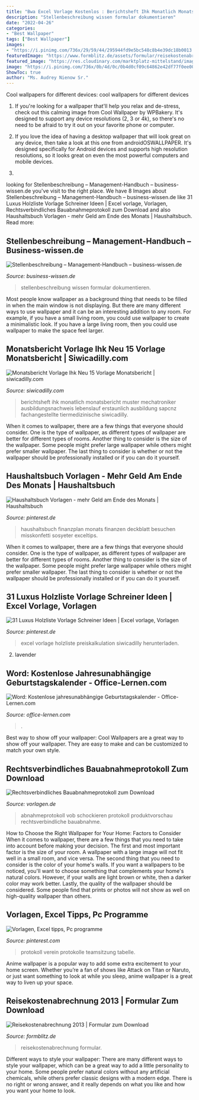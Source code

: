 ```yaml
---
title: "Bwa Excel Vorlage Kostenlos : Berichtsheft Ihk Monatlich Monatsbericht Muster Mechatroniker Ausbildungsnachweis Lebenslauf Erstaunlich Ausbildung Sapcnz Fachangestellte Tiermedizinische Siwicadilly"
description: "Stellenbeschreibung wissen formular dokumentieren"
date: "2022-04-26"
categories:
- "Best Wallpaper"
tags: ["Best Wallpaper"]
images:
- "https://i.pinimg.com/736x/29/59/44/295944fd9e5bc548c8b4e39dc18b0013.jpg"
featuredImage: "https://www.formblitz.de/assets/formular/reisekostenabrechnung_20132.jpg"
featured_image: "https://res.cloudinary.com/marktplatz-mittelstand/image/upload/c_limit,h_1300,w_1300/f_auto/vorlagen.de/prod/products/21992/rechtsverbindliche-bauabnahme-protokoll-2-33891?_a=AACd2GX"
image: "https://i.pinimg.com/736x/0b/4d/0c/0b4d0cf09c64862e42df77f0ee003ea6.jpg"
ShowToc: true
author: "Ms. Audrey Nienow Sr."
---
```



Cool wallpapers for different devices:
cool wallpapers for different devices 

1. If you're looking for a wallpaper that'll help you relax and de-stress, check out this calming image from Cool Wallpaper by WPBakery. It's designed to support any device resolutions (2, 3 or 4k), so there's no need to be afraid to try it out on your favorite phone or computer.

2. If you love the idea of having a desktop wallpaper that will look great on any device, then take a look at this one from androidOSWALLPAPER. It's designed specifically for Android devices and supports high resolution resolutions, so it looks great on even the most powerful computers and mobile devices.

3.

	

		
looking for Stellenbeschreibung – Management-Handbuch – business-wissen.de you've visit to the right place. We have 8 Images about Stellenbeschreibung – Management-Handbuch – business-wissen.de like 31 Luxus Holzliste Vorlage Schreiner Ideen | Excel vorlage, Vorlagen, Rechtsverbindliches Bauabnahmeprotokoll zum Download and also Haushaltsbuch Vorlagen - mehr Geld am Ende des Monats | Haushaltsbuch. Read more:
		
    
## Stellenbeschreibung – Management-Handbuch – Business-wissen.de

<img loading=lazy src="https://www.business-wissen.de/extres/shop/preview/preview_9909502_1.png" onerror="this.onerror=null;this.src='https://tse3.mm.bing.net/th?id=OIP.EGEQ-Hk0QRrMW0cSdUV7lwHaKe&amp;pid=15.1';" alt="Stellenbeschreibung – Management-Handbuch – business-wissen.de">

_Source: business-wissen.de_

>stellenbeschreibung wissen formular dokumentieren. 

	

Most people know wallpaper as a background thing that needs to be filled in when the main window is not displaying. But there are many different ways to use wallpaper and it can be an interesting addition to any room. For example, if you have a small living room, you could use wallpaper to create a minimalistic look. If you have a large living room, then you could use wallpaper to make the space feel larger.

    
## Monatsbericht Vorlage Ihk Neu 15 Vorlage Monatsbericht | Siwicadilly.com

<img loading=lazy src="https://www.siwicadilly.com/wp-content/uploads/2019/03/monatsbericht-vorlage-ihk-neu-15-vorlage-monatsbericht-der-monatsbericht-vorlage-ihk-728x1024.jpg" onerror="this.onerror=null;this.src='https://tse1.mm.bing.net/th?id=OIP.Q4xkhOIJx7epBf7IlmLvwgHaKa&amp;pid=15.1';" alt="Monatsbericht Vorlage Ihk Neu 15 Vorlage Monatsbericht | siwicadilly.com">

_Source: siwicadilly.com_

>berichtsheft ihk monatlich monatsbericht muster mechatroniker ausbildungsnachweis lebenslauf erstaunlich ausbildung sapcnz fachangestellte tiermedizinische siwicadilly. 

	

When it comes to wallpaper, there are a few things that everyone should consider. One is the type of wallpaper, as different types of wallpaper are better for different types of rooms. Another thing to consider is the size of the wallpaper. Some people might prefer large wallpaper while others might prefer smaller wallpaper. The last thing to consider is whether or not the wallpaper should be professionally installed or if you can do it yourself.

    
## Haushaltsbuch Vorlagen - Mehr Geld Am Ende Des Monats | Haushaltsbuch

<img loading=lazy src="https://i.pinimg.com/736x/93/e7/5f/93e75f2f84b2663c84c1546d42f697d2.jpg" onerror="this.onerror=null;this.src='https://tse2.mm.bing.net/th?id=OIP.LEfwIVDAd1vjknraTO1ncAHaLG&amp;pid=15.1';" alt="Haushaltsbuch Vorlagen - mehr Geld am Ende des Monats | Haushaltsbuch">

_Source: pinterest.de_

>haushaltsbuch finanzplan monats finanzen deckblatt besuchen misskonfetti sosyeter exceltips. 

	

When it comes to wallpaper, there are a few things that everyone should consider. One is the type of wallpaper, as different types of wallpaper are better for different types of rooms. Another thing to consider is the size of the wallpaper. Some people might prefer large wallpaper while others might prefer smaller wallpaper. The last thing to consider is whether or not the wallpaper should be professionally installed or if you can do it yourself.

    
## 31 Luxus Holzliste Vorlage Schreiner Ideen | Excel Vorlage, Vorlagen

<img loading=lazy src="https://i.pinimg.com/736x/0b/4d/0c/0b4d0cf09c64862e42df77f0ee003ea6.jpg" onerror="this.onerror=null;this.src='https://tse4.mm.bing.net/th?id=OIP.r6OSYeN1e8hCIqx_sESpSAHaFj&amp;pid=15.1';" alt="31 Luxus Holzliste Vorlage Schreiner Ideen | Excel vorlage, Vorlagen">

_Source: pinterest.de_

>excel vorlage holzliste preiskalkulation siwicadilly herunterladen. 

	

2. lavender 

    
## Word: Kostenlose Jahresunabhängige Geburtstagskalender - Office-Lernen.com

<img loading=lazy src="https://office-lernen.com/wp-content/media/2018/09/Geburtstagskalender-Happy-Birthday.png" onerror="this.onerror=null;this.src='https://tse3.mm.bing.net/th?id=OIP.-WTDZpLDLL3eqp91c3qpjAHaKg&amp;pid=15.1';" alt="Word: Kostenlose jahresunabhängige Geburtstagskalender - Office-Lernen.com">

_Source: office-lernen.com_

>. 

	

Best way to show off your wallpaper:
Cool Wallpapers are a great way to show off your wallpaper. They are easy to make and can be customized to match your own style.

    
## Rechtsverbindliches Bauabnahmeprotokoll Zum Download

<img loading=lazy src="https://res.cloudinary.com/marktplatz-mittelstand/image/upload/c_limit,h_1300,w_1300/f_auto/vorlagen.de/prod/products/21992/rechtsverbindliche-bauabnahme-protokoll-2-33891?_a=AACd2GX" onerror="this.onerror=null;this.src='https://tse2.mm.bing.net/th?id=OIP.k-qiQvUIstoBlT5BQEg1eQHaKf&amp;pid=15.1';" alt="Rechtsverbindliches Bauabnahmeprotokoll zum Download">

_Source: vorlagen.de_

>abnahmeprotokoll vob schockieren protokoll produktvorschau rechtsverbindliche bauabnahme. 

	

How to Choose the Right Wallpaper for Your Home: Factors to Consider
When it comes to wallpaper, there are a few things that you need to take into account before making your decision. The first and most important factor is the size of your room. A wallpaper with a large image will not fit well in a small room, and vice versa. 
The second thing that you need to consider is the color of your home's walls. If you want a wallpapers to be noticed, you'll want to choose something that complements your home's natural colors. However, if your walls are light brown or white, then a darker color may work better. 
Lastly, the quality of the wallpaper should be considered. Some people find that prints or photos will not show as well on high-quality wallpaper than others.

    
## Vorlagen, Excel Tipps, Pc Programme

<img loading=lazy src="https://i.pinimg.com/736x/29/59/44/295944fd9e5bc548c8b4e39dc18b0013.jpg" onerror="this.onerror=null;this.src='https://tse1.mm.bing.net/th?id=OIP.1qIgNxWVKsb7n55aGT8LAwHaLH&amp;pid=15.1';" alt="Vorlagen, Excel tipps, Pc programme">

_Source: pinterest.com_

>protokoll verein protokolle teamsitzung tabelle. 

	

Anime wallpaper is a popular way to add some extra excitement to your home screen. Whether you’re a fan of shows like Attack on Titan or Naruto, or just want something to look at while you sleep, anime wallpaper is a great way to liven up your space.

    
## Reisekostenabrechnung 2013 | Formular Zum Download

<img loading=lazy src="https://www.formblitz.de/assets/formular/reisekostenabrechnung_20132.jpg" onerror="this.onerror=null;this.src='https://tse4.mm.bing.net/th?id=OIP.x2nidL94uxC40IF6MkHzeAHaJu&amp;pid=15.1';" alt="Reisekostenabrechnung 2013 | Formular zum Download">

_Source: formblitz.de_

>reisekostenabrechnung formular. 

	

Different ways to style your wallpaper:
There are many different ways to style your wallpaper, which can be a great way to add a little personality to your home. Some people prefer natural colors without any artificial chemicals, while others prefer classic designs with a modern edge. There is no right or wrong answer, and it really depends on what you like and how you want your home to look.


